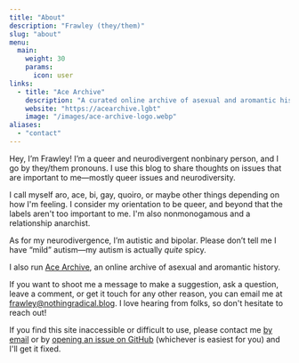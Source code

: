 ```yaml
---
title: "About"
description: "Frawley (they/them)"
slug: "about"
menu:
  main:
    weight: 30
    params:
      icon: user
links:
  - title: "Ace Archive"
    description: "A curated online archive of asexual and aromantic history"
    website: "https://acearchive.lgbt"
    image: "/images/ace-archive-logo.webp"
aliases:
  - "contact"
---
```


Hey, I’m Frawley! I’m a queer and neurodivergent nonbinary person, and I go by
they/them pronouns. I use this blog to share thoughts on issues that are
important to me—mostly queer issues and neurodiversity.

I call myself aro, ace, bi, gay, quoiro, or maybe other things depending on how
I'm feeling. I consider my orientation to be queer, and beyond that the labels
aren't too important to me. I'm also nonmonogamous and a relationship anarchist.

As for my neurodivergence, I’m autistic and bipolar. Please don’t tell me I have
“mild” autism—my autism is actually *quite* spicy.

I also run [Ace Archive](https://acearchive.lgbt), an online archive of asexual
and aromantic history.

If you want to shoot me a message to make a suggestion, ask a question, leave a
comment, or get it touch for any other reason, you can email me at
<frawley@nothingradical.blog>. I love hearing from folks, so don't hesitate to
reach out!

If you find this site inaccessible or difficult to use, please contact me [by
email](mailto:frawley@nothingradical.blog) or by [opening an issue on
GitHub](https://github.com/frawleyskid/nothingradical.blog/issues/new)
(whichever is easiest for you) and I'll get it fixed.
